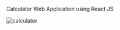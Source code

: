 Calculator Web Application using React JS

![calculator](https://github.com/saitejavadagam/React_Calculator/assets/109232045/9731f164-7c22-4c38-8d11-632f80115ad4)
